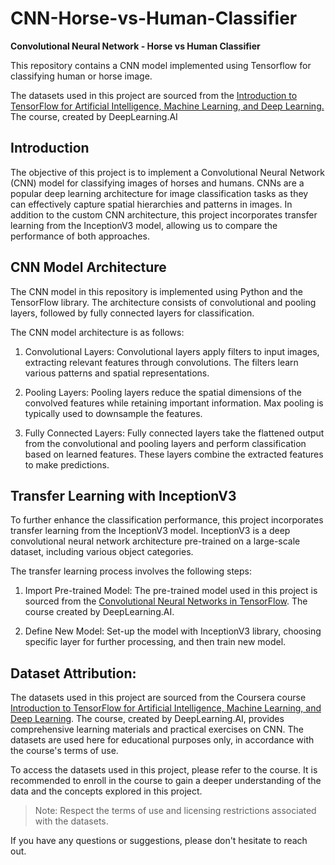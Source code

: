 # CNN-Horse-vs-Human-Classifier
**Convolutional Neural Network - Horse vs Human Classifier**

This repository contains a CNN model implemented using Tensorflow for classifying human or horse image. 

The datasets used in this project are sourced from the [Introduction to TensorFlow for Artificial Intelligence, Machine Learning, and Deep Learning.](https://www.coursera.org/learn/introduction-tensorflow/home/welcome) The course, created by DeepLearning.AI

## Introduction

The objective of this project is to implement a Convolutional Neural Network (CNN) model for classifying images of horses and humans. CNNs are a popular deep learning architecture for image classification tasks as they can effectively capture spatial hierarchies and patterns in images. In addition to the custom CNN architecture, this project incorporates transfer learning from the InceptionV3 model, allowing us to compare the performance of both approaches.

## CNN Model Architecture

The CNN model in this repository is implemented using Python and the TensorFlow library. The architecture consists of convolutional and pooling layers, followed by fully connected layers for classification.

The CNN model architecture is as follows:

1. Convolutional Layers: Convolutional layers apply filters to input images, extracting relevant features through convolutions. The filters learn various patterns and spatial representations.

2. Pooling Layers: Pooling layers reduce the spatial dimensions of the convolved features while retaining important information. Max pooling is typically used to downsample the features.

3. Fully Connected Layers: Fully connected layers take the flattened output from the convolutional and pooling layers and perform classification based on learned features. These layers combine the extracted features to make predictions.

## Transfer Learning with InceptionV3

To further enhance the classification performance, this project incorporates transfer learning from the InceptionV3 model. InceptionV3 is a deep convolutional neural network architecture pre-trained on a large-scale dataset, including various object categories.

The transfer learning process involves the following steps:

1. Import Pre-trained Model: The pre-trained model used in this project is sourced from the [Convolutional Neural Networks in TensorFlow](https://www.coursera.org/learn/convolutional-neural-networks-tensorflow/home/welcome). The course created by DeepLearning.AI.

2. Define New Model: Set-up the model with InceptionV3 library, choosing specific layer for further processing, and then train new model.

## Dataset Attribution:

The datasets used in this project are sourced from the Coursera course [Introduction to TensorFlow for Artificial Intelligence, Machine Learning, and Deep Learning](https://www.coursera.org/learn/introduction-tensorflow/home/welcome). The course, created by DeepLearning.AI, provides comprehensive learning materials and practical exercises on CNN. The datasets are used here for educational purposes only, in accordance with the course's terms of use.

To access the datasets used in this project, please refer to the course. It is recommended to enroll in the course to gain a deeper understanding of the data and the concepts explored in this project.

>Note: Respect the terms of use and licensing restrictions associated with the datasets. 

If you have any questions or suggestions, please don't hesitate to reach out.

